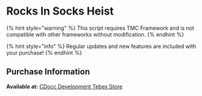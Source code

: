 # Rocks In Socks Heist

{% hint style="warning" %}
This script requires TMC Framework and is not compatible with other frameworks without modification.
{% endhint %}

{% hint style="info" %}
Regular updates and new features are included with your purchase!
{% endhint %}

## Purchase Information

**Available at:** [CDocc Development Tebex Store](https://cdocc-development.tebex.io)

